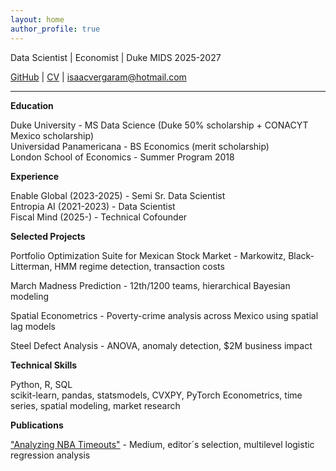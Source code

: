 ```yaml
---
layout: home
author_profile: true
---
```


Data Scientist | Economist | Duke MIDS 2025-2027

[GitHub](https://github.com/isaacvm98) | [CV](Academic_CV_Isaac_Vergara_2025.pdf) | isaacvergaram@hotmail.com

---

**Education**

Duke University - MS Data Science (Duke 50% scholarship + CONACYT Mexico scholarship)  
Universidad Panamericana - BS Economics (merit scholarship)  
London School of Economics - Summer Program 2018

**Experience**

Enable Global (2023-2025) - Semi Sr. Data Scientist  
Entropia AI (2021-2023) - Data Scientist  
Fiscal Mind (2025-) - Technical Cofounder 

**Selected Projects**

Portfolio Optimization Suite for Mexican Stock Market - Markowitz, Black-Litterman, HMM regime detection, transaction costs

March Madness Prediction - 12th/1200 teams, hierarchical Bayesian modeling

Spatial Econometrics - Poverty-crime analysis across Mexico using spatial lag models

Steel Defect Analysis - ANOVA, anomaly detection, $2M business impact

**Technical Skills**

Python, R, SQL  
scikit-learn, pandas, statsmodels, CVXPY, PyTorch
Econometrics, time series, spatial modeling, market research

**Publications**

["Analyzing NBA Timeouts"](https://medium.com/@ivm9816/analyzing-nba-timeouts-29df987f076a) - Medium, editor´s selection, multilevel logistic regression analysis